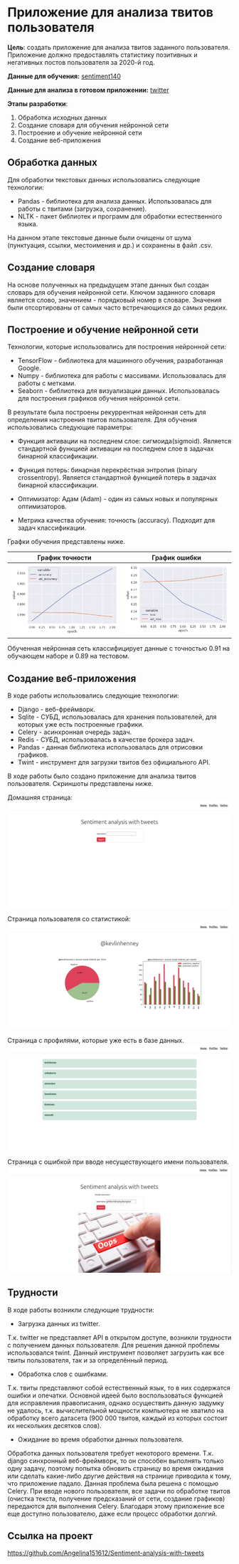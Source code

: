 # Приложение для анализа твитов пользователя

**Цель**: создать приложение для анализа твитов заданного пользователя. Приложение должно предоставлять статистику позитивных и негативных постов пользователя за 2020-й год.

**Данные для обучения:** [sentiment140](https://www.kaggle.com/kazanova/sentiment140) 

**Данные для анализа в готовом приложении:** [twitter](https://twitter.com/) 

**Этапы разработки**: 
1. Обработка исходных данных
2. Создание словаря для обучения нейронной сети
3. Построение и обучение нейронной сети
4. Создание веб-приложения 

## Обработка данных 
Для обработки текстовых данных использовались следующие технологии:
* Pandas - библиотека для анализа данных. Использовалась для работы с твитами (загрузка, сохранение).
* NLTK - пакет библиотек и программ для обработки естественного языка.

На данном этапе текстовые данные были очищены от шума (пунктуация, ссылки, местоимения и др.) и сохранены в файл .сsv. 

## Создание словаря
На основе полученных на предыдущем этапе данных был создан словарь для обучения нейронной сети. Ключом заданного словаря является слово, значением - порядковый номер в словаре. Значения были отсортированы от самых часто встречающихся до самых редких. 

## Построение и обучение нейронной сети
Технологии, которые использовались для построения нейронной сети:
* TensorFlow  - библиотека для машинного обучения, разработанная Google.
* Numpy - библиотека для работы с массивами. Использовалась для работы с метками.
* Seaborn - библиотека для визуализации данных. Использовалась для построения графиков обучения нейронной сети.

В результате была построены рекуррентная нейронная сеть для определения настроения твитов пользователя. Для обучения использовались следующие параметры:

- Функция активации на последнем слое: сигмоида(sigmoid). Является стандартной функцией активации на последнем слое в задачах бинарной классификации.

- Функция потерь: бинарная перекрёстная энтропия (binary crossentropy). Является стандартной функцией потерь в задачах бинарной классификации.

- Оптимизатор: Адам (Adam) - один из самых новых и популярных оптимизаторов.

- Метрика качества обучения: точность (accuracy). Подходит для задач классификации.


Графки обучения представлены ниже.

|График точности | График ошибки|
|:-------------------------: | :-------------------------:|
|![acc](https://github.com/Angelina151612/Sentiment-analysis-with-tweets/blob/master/img/acc.png)| ![loss](https://github.com/Angelina151612/Sentiment-analysis-with-tweets/blob/master/img/loss.png)|

Обученная нейронная сеть классифицирует данные с точностью 0.91 на обучающем наборе и  0.89 на тестовом.

## Создание веб-приложения
В ходе работы использовались следующие технологии:
* Django - веб-фреймворк.
* Sqlite - CУБД, использовалась для хранения пользователей, для которых уже есть построенные графики. 
* Celery - асинхронная очередь задач.
* Redis - СУБД, использовалась в качестве брокера задач.
* Pandas - данная библиотека использовалась для отрисовки графиков.
* Twint - инструмент для загрузки твитов без официального API. 

В ходе работы было создано приложение для анализа твитов пользователя. Скриншоты представлены ниже.

Домашняя страница:
![Home](https://github.com/Angelina151612/Sentiment-analysis-with-tweets/blob/master/img/home)

Страница пользователя со статистикой:
![user](https://github.com/Angelina151612/Sentiment-analysis-with-tweets/blob/master/img/user)

Страница с профилями, которые уже есть в базе данных.
![profiles](https://github.com/Angelina151612/Sentiment-analysis-with-tweets/blob/master/img/profiles)

Страница с ошибкой при вводе несуществующего имени пользователя.
![Error](https://github.com/Angelina151612/Sentiment-analysis-with-tweets/blob/master/img/error)


## Трудности
В ходе работы возникли следующие трудности:

* Загрузка данных из twitter.

Т.к. twitter не представляет API в открытом доступе, возникли трудности с получением данных пользователя. Для решения данной проблемы использовался twint. Данный инструмент позволяет загрузить как все твиты пользователя, так и за определённый период.


* Обработка слов с ошибками.

Т.к. твиты представляют собой естественный язык, то в них содержатся ошибки и опечатки. Основной идеей было воспользоваться функцией для исправления правописания, однако осуществить данную задумку не удалось, т.к. вычислительной мощности компьютера не хватило на обработку всего датасета (900 000 твитов, каждый из которых состоит их нескольких десятков слов). 


* Ожидание во время обработки данных пользователя.

Обработка данных пользователя требует некоторого времени. Т.к. django синхронный веб-фреймворк, то он способен выполнять только одну задачу, поэтому попытка обновить страницу во время ожидания или сделать какие-либо другие действия на странице приводила к тому, что приложение падало. Данная проблема была решена с помощью Celery. При вводе нового пользователя, все задачи по обработке твитов (очистка текста, получение предсказаний от сети, создание графиков) передаются для выполнения Сelery. Благодаря этому приложение все еще доступно пользователю, даже если процесс обработки долгий.

## Ссылка на проект

https://github.com/Angelina151612/Sentiment-analysis-with-tweets
